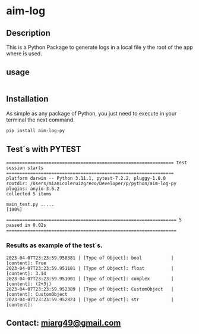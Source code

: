 # aim-log

## Description

This is a Python Package to generate logs in a local file y the root of the app where is used.

## usage

```python

```

## Installation

As simple as any package of Python, you just need to execute in your terminal the next command.

```bash
pip install aim-log-py
```

## Test´s with PYTEST

```log
=============================================================== test session starts ===============================================================
platform darwin -- Python 3.11.1, pytest-7.2.2, pluggy-1.0.0
rootdir: /Users/mianicoleruizgreco/Developer/p/python/aim-log-py
plugins: anyio-3.6.2
collected 5 items

main_test.py .....                                                                                                                          [100%]

================================================================ 5 passed in 0.02s ================================================================
```

### Results as example of the test´s.

```log
2023-04-07T23:23:59.950381 | [Type of Object]: bool           | [content]: True
2023-04-07T23:23:59.951181 | [Type of Object]: float          | [content]: 3.14
2023-04-07T23:23:59.951901 | [Type of Object]: complex        | [content]: (2+3j)
2023-04-07T23:23:59.952389 | [Type of Object]: CustomObject   | [content]: CustomObject
2023-04-07T23:23:59.952823 | [Type of Object]: str            | [content]:
```

## Contact: miarg49@gmail.com

